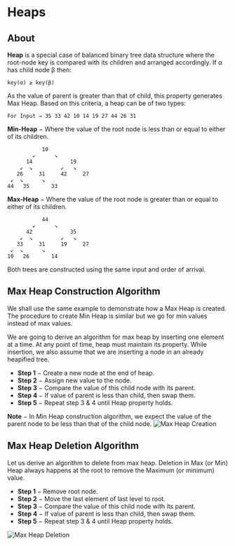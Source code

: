 # Heaps

## About
**Heap** is a special case of balanced binary tree data structure where the root-node key is compared with its children and arranged accordingly. If α has child node β then:

```
key(α) ≥ key(β)
```

As the value of parent is greater than that of child, this property generates Max Heap. Based on this criteria, a heap can be of two types:

```
For Input → 35 33 42 10 14 19 27 44 26 31
```
**Min-Heap** − Where the value of the root node is less than or equal to either of its children.
```
           10                     
        ↙      ↘              
      14            19                
    ↙  ↘         ↙   ↘
   26     31     42     27
 ↙  ↘      ↘
44   35       33
```
**Max-Heap** − Where the value of the root node is greater than or equal to either of its children.
```
           44                     
        ↙      ↘              
      42            35                
    ↙  ↘         ↙   ↘
   33     31     19     27
 ↙  ↘      ↘
10   26       14
```
Both trees are constructed using the same input and order of arrival.

## Max Heap Construction Algorithm

We shall use the same example to demonstrate how a Max Heap is created. The procedure to create Min Heap is similar but we go for min values instead of max values.

We are going to derive an algorithm for max heap by inserting one element at a time. At any point of time, heap must maintain its property. While insertion, we also assume that we are inserting a node in an already heapified tree.

* **Step 1** − Create a new node at the end of heap.
* **Step 2** − Assign new value to the node.
* **Step 3** − Compare the value of this child node with its parent.
* **Step 4** − If value of parent is less than child, then swap them.
* **Step 5** − Repeat step 3 & 4 until Heap property holds.

**Note** − In Min Heap construction algorithm, we expect the value of the parent node to be less than that of the child node.
![Max Heap Creation](/data_structures/animations/max_heap_animation.gif)

## Max Heap Deletion Algorithm

Let us derive an algorithm to delete from max heap. Deletion in Max (or Min) Heap always happens at the root to remove the Maximum (or minimum) value.

* **Step 1** − Remove root node.
* **Step 2** − Move the last element of last level to root.
* **Step 3** − Compare the value of this child node with its parent.
* **Step 4** − If value of parent is less than child, then swap them.
* **Step 5** − Repeat step 3 & 4 until Heap property holds.

![Max Heap Deletion](/data_structures/animations/max_heap_deletion_animation.gif)